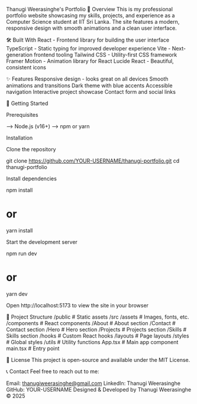 Thanugi Weerasinghe's Portfolio
🌟 Overview
This is my professional portfolio website showcasing my skills, projects, and experience as a Computer Science student at IIT Sri Lanka. The site features a modern, responsive design with smooth animations and a clean user interface.


🛠️ Built With
React - Frontend library for building the user interface
TypeScript - Static typing for improved developer experience
Vite - Next-generation frontend tooling
Tailwind CSS - Utility-first CSS framework
Framer Motion - Animation library for React
Lucide React - Beautiful, consistent icons


✨ Features
Responsive design - looks great on all devices
Smooth animations and transitions
Dark theme with blue accents
Accessible navigation
Interactive project showcase
Contact form and social links


🚀 Getting Started

Prerequisites

--> Node.js (v16+)
--> npm or yarn

Installation

Clone the repository

git clone https://github.com/YOUR-USERNAME/thanugi-portfolio.git
cd thanugi-portfolio

Install dependencies

npm install
# or
yarn install

Start the development server

npm run dev
# or
yarn dev

Open http://localhost:5173 to view the site in your browser



📝 Project Structure
/public          # Static assets
/src
  /assets        # Images, fonts, etc.
  /components    # React components
    /About       # About section
    /Contact     # Contact section
    /Hero        # Hero section
    /Projects    # Projects section
    /Skills      # Skills section
  /hooks         # Custom React hooks
  /layouts       # Page layouts
  /styles        # Global styles
  /utils         # Utility functions
  App.tsx        # Main app component
  main.tsx       # Entry point


  📄 License
This project is open-source and available under the MIT License.

📞 Contact
Feel free to reach out to me:

Email: thanugiweerasinghe@gmail.com
LinkedIn: Thanugi Weerasinghe
GitHub: YOUR-USERNAME
Designed & Developed by Thanugi Weerasinghe © 2025
